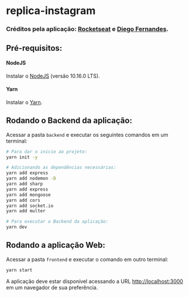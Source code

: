 # replica-instagram

### Créditos pela aplicação: [Rocketseat](https://github.com/Rocketseat) e [Diego Fernandes](https://github.com/diego3g).


## Pré-requisitos:

#### NodeJS
Instalar o [NodeJS](https://nodejs.org/en/) (versão 10.16.0 LTS).

#### Yarn
Instalar o [Yarn](https://yarnpkg.com/pt-BR/).



## Rodando o Backend da aplicação:

Acessar a pasta ```backend``` e executar os seguintes comandos em um terminal:
~~~bash
# Para dar o inicio ao projeto:
yarn init -y

# Adicionando as dependências necessárias:
yarn add express
yarn add nodemon -D
yarn add sharp
yarn add express
yarn add mongoose
yarn add cors
yarn add socket.io
yarn add multer

# Para executar o Backend da aplicação:
yarn dev
~~~


## Rodando a aplicação Web:

Acessar a pasta ```frontend``` e executar o comando em outro terminal:
~~~bash
yarn start
~~~
A aplicação deve estar disponível acessando a URL <http://localhost:3000> em um navegador de sua preferência.


